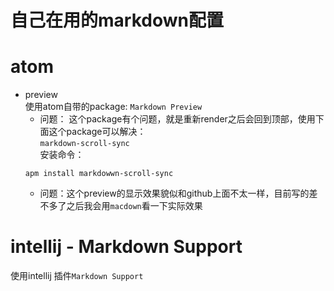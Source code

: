 # 自己在用的markdown配置

# atom
- preview  
使用atom自带的package: `Markdown Preview`  
  - 问题：
  这个package有个问题，就是重新render之后会回到顶部，使用下面这个package可以解决：  
   `markdown-scroll-sync`  
   安装命令：
   ```
  apm install markdowwn-scroll-sync
   ```
  - 问题：这个preview的显示效果貌似和github上面不太一样，目前写的差不多了之后我会用`macdown`看一下实际效果

# intellij - Markdown Support
使用intellij 插件`Markdown Support`